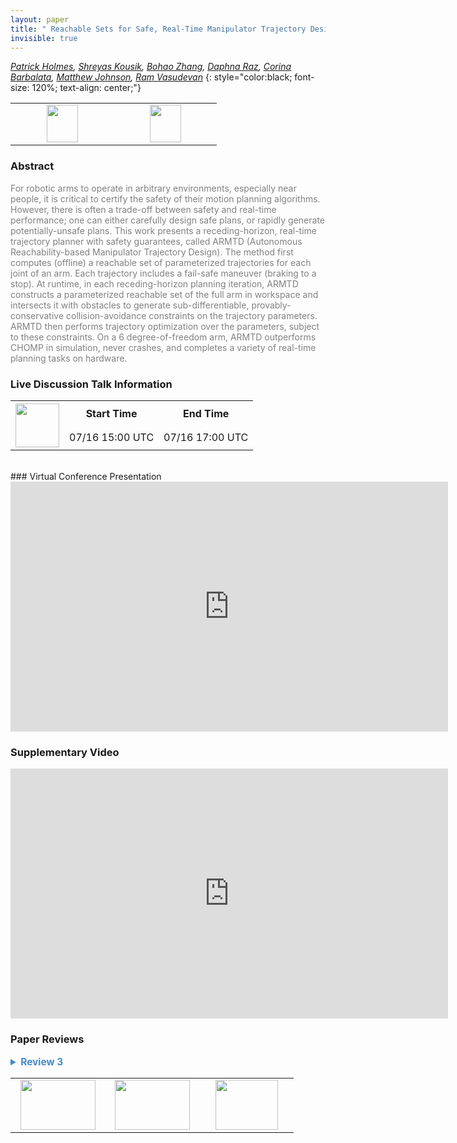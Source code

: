 ```yaml
---
layout: paper
title: " Reachable Sets for Safe, Real-Time Manipulator Trajectory Design"
invisible: true
---
```

*[Patrick Holmes](https://pdholmes.github.io/),  [Shreyas Kousik](https://www.shreyaskousik.com/), [Bohao Zhang](http://), [Daphna Raz](http://), [Corina Barbalata](http://), [Matthew Johnson](http://),  [Ram Vasudevan](http://www.roahmlab.com/)*
{: style="color:black; font-size: 120%; text-align: center;"}

<table width="30%"> <tr>
<td style="width: 20%; text-align: center;"><a href="http://www.roboticsproceedings.org/rss16/p100.pdf"><img src="{{ site.baseurl }}/images/paper_link.png"
width = "50"  height = "60"/> </a> </td>

<td style="width: 20%; text-align: center;"><a href="https://github.com/ramvasudevan/arm_planning"><img src="{{ site.baseurl }}/images/software_link.png"
width = "50"  height = "60"/> </a> </td>

</tr></table>

### Abstract
<html><p style="color:gray; font-size: 100%; text-align: justified;">
For robotic arms to operate in arbitrary environments, especially near people, it is critical to certify the safety of their motion planning algorithms. However, there is often a trade-off between safety and real-time performance; one can either carefully design safe plans, or rapidly generate potentially-unsafe plans. This work presents a receding-horizon, real-time trajectory planner with safety guarantees, called ARMTD (Autonomous Reachability-based Manipulator Trajectory Design). The method first computes (offline) a reachable set of parameterized trajectories for each joint of an arm. Each trajectory includes a fail-safe maneuver (braking to a stop). At runtime, in each receding-horizon planning iteration, ARMTD constructs a parameterized reachable set of the full arm in workspace and intersects it with obstacles to generate sub-differentiable, provably-conservative collision-avoidance constraints on the trajectory parameters. ARMTD then performs trajectory optimization over the parameters, subject to these constraints. On a 6 degree-of-freedom arm, ARMTD outperforms CHOMP in simulation, never crashes, and completes a variety of real-time planning tasks on hardware.
</p></html>

### Live Discussion Talk Information
<html>
<table width="50%">
<tr> <th rowspan="2"><a href="https://pheedloop.com/rss2020/virtual/"><img src="{{ site.baseurl }}/images/pheedloop_link.png" width = "70"  height = "70"/> </a> </th> <th> Start Time </th> <th> End Time </th> </tr>
<tr> <td> 07/16 15:00 UTC </td><td> 07/16 17:00 UTC </td></tr>
</table> <br> </html>
### Virtual Conference Presentation
<iframe width="700" height="400" src="https://www.youtube.com/embed/6tjnh1Yxr_Q" frameborder="0" allow="accelerometer; autoplay; encrypted-media; gyroscope; picture-in-picture" allowfullscreen></iframe>

### Supplementary Video
<iframe width="700" height="400" src="https://www.youtube.com/embed/ySnux2owlAA " frameborder="0" allow="accelerometer; autoplay; encrypted-media; gyroscope; picture-in-picture" allowfullscreen></iframe>

### Paper Reviews
<details><summary style="font-size:110%; color:#438BCA; cursor: pointer;"><b> Review 3</b></summary>
<p style="color:gray; font-size: 100%; text-align: justified; white-space: pre-line">
Overall, the work is of high quality and the results are impressive, but the paper is not matching the quality of the work.

While the first part is clear and easy to follow, there are some notions that are not clearly motivated and explained. For instance the slicing is introduced
early in the paper but its objective only explained later. As the paper introduces many notions, it is hard to get the global picture of how everything works together.
I would recommend producing a figure detailing the offline and the online step to provide a gentler introduction to the method.

A particularly annoying point concerns the supplementary document that seems to be simply a previous version of the paper. This strikes me as a demonstration
of laziness; how hard was it to simply extract the proofs and relevant information from the document and present them on a reduced file ?
The sections are not even properly refered in the paper. This is clearly not acceptable.


This being said, again I think the work is of high quality.
</p> </details>

<table width="100%"><tr><td style="width: 30%; text-align: center;"><a href="{{ site.baseurl }}/program/papers/99"> <img src="{{ site.baseurl }}/images/previous_icon.png" width = "120"  height = "80"/> </a> </td>

<td style="width: 30%; text-align: center;"><a href="{{ site.baseurl }}/program/papers"> <img src="{{ site.baseurl }}/images/overview_icon.png" width = "120"  height = "80"/> </a> </td> 

<td style="width: 30%; text-align: center;"><a href="{{ site.baseurl }}/program/papers/101"> <img src="{{ site.baseurl }}/images/next_icon.png" width = "100"  height = "80"/> </a> </td> 

</tr></table>


